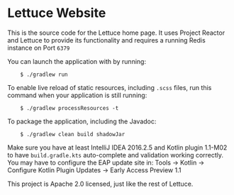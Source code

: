 # Lettuce Website

This is the source code for the Lettuce home page. It uses Project Reactor and Lettuce
to provide its functionality and requires a running Redis instance on Port `6379`

You can launch the application with by running:

		$ ./gradlew run

To enable live reload of static resources, including `.scss` files, run this command
when your application is still running:
 
		$ ./gradlew processResources -t

To package the application, including the Javadoc:
		
		$ ./gradlew clean build shadowJar

Make sure you have at least IntelliJ IDEA 2016.2.5 and Kotlin plugin 1.1-M02 to have
`build.gradle.kts` auto-complete and validation working correctly. You may have to
configure the EAP update site in:
Tools -> Kotlin -> Configure Kotlin Plugin Updates -> Early Access Preview 1.1

This project is Apache 2.0 licensed, just like the rest of Lettuce.
